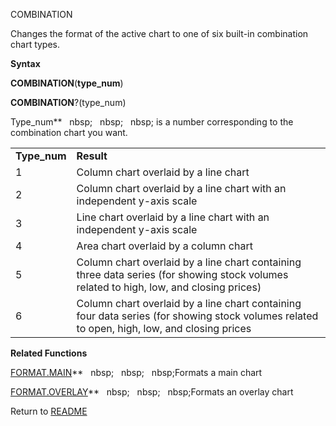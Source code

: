 COMBINATION

Changes the format of the active chart to one of six built-in
combination chart types.

**Syntax**

**COMBINATION**(**type\_num**)

**COMBINATION**?(type\_num)

Type\_num**&nbsp;&nbsp;&nbsp;nbsp;&nbsp;&nbsp;&nbsp;nbsp;&nbsp;&nbsp;&nbsp;nbsp;&nbsp;is a number corresponding to the
combination chart you want.

|               |                                                                                                                                             |
| ------------- | ------------------------------------------------------------------------------------------------------------------------------------------- |
| **Type\_num** | **Result**                                                                                                                                  |
| 1             | Column chart overlaid by a line chart                                                                                                       |
| 2             | Column chart overlaid by a line chart with an independent y-axis scale                                                                      |
| 3             | Line chart overlaid by a line chart with an independent y-axis scale                                                                        |
| 4             | Area chart overlaid by a column chart                                                                                                       |
| 5             | Column chart overlaid by a line chart containing three data series (for showing stock volumes related to high, low, and closing prices)     |
| 6             | Column chart overlaid by a line chart containing four data series (for showing stock volumes related to open, high, low, and closing prices |

**Related Functions**

[FORMAT.MAIN](FORMAT.MAIN.md)**&nbsp;&nbsp;&nbsp;nbsp;&nbsp;&nbsp;&nbsp;nbsp;&nbsp;&nbsp;&nbsp;nbsp;Formats a main chart

[FORMAT.OVERLAY](FORMAT.OVERLAY.md)**&nbsp;&nbsp;&nbsp;nbsp;&nbsp;&nbsp;&nbsp;nbsp;&nbsp;&nbsp;&nbsp;nbsp;Formats an overlay chart



Return to [README](README.md)

